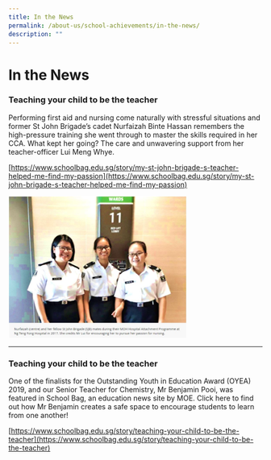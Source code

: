 ```yaml
---
title: In the News
permalink: /about-us/school-achievements/in-the-news/
description: ""
---
```

# **In the News**

### Teaching your child to be the teacher

Performing first aid and nursing come naturally with stressful situations and former St John Brigade’s cadet Nurfaizah Binte Hassan remembers the high-pressure training she went through to master the skills required in her CCA. What kept her going? The care and unwavering support from her teacher-officer Lui Meng Whye.  
  
[https://www.schoolbag.edu.sg/story/my-st-john-brigade-s-teacher-helped-me-find-my-passion](https://www.schoolbag.edu.sg/story/my-st-john-brigade-s-teacher-helped-me-find-my-passion)

<img src="/images/Mr%20Lui%20Meng%20Whye.jpg" 
     style="width:70%">

----------------------------------------------------------------------

### Teaching your child to be the teacher

  
One of the finalists for the Outstanding Youth in Education Award (OYEA) 2019, and our Senior Teacher for Chemistry, Mr Benjamin Pooi, was featured in School Bag, an education news site by MOE. Click here to find out how Mr Benjamin creates a safe space to encourage students to learn from one another!  
  
[https://www.schoolbag.edu.sg/story/teaching-your-child-to-be-the-teacher](https://www.schoolbag.edu.sg/story/teaching-your-child-to-be-the-teacher)